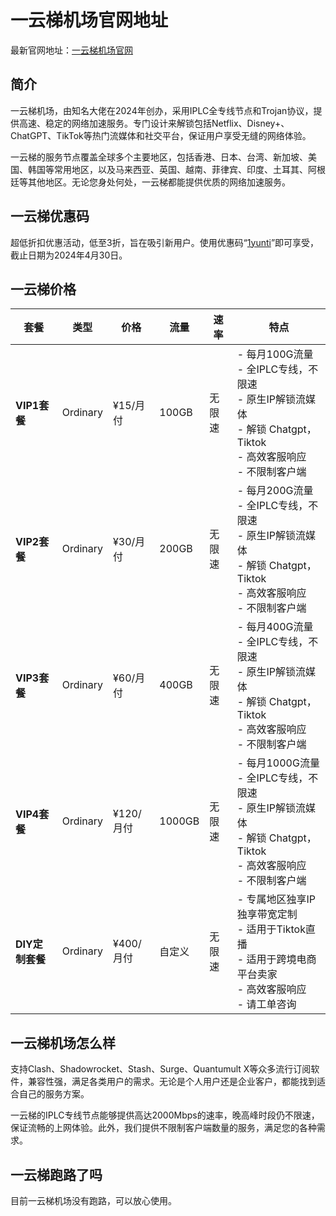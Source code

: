 
# 一云梯机场官网地址

最新官网地址：[一云梯机场官网](https://heizicc01.1ytvipaff.xyz/register?aff=lW3kMxCE)


## 简介

一云梯机场，由知名大佬在2024年创办，采用IPLC全专线节点和Trojan协议，提供高速、稳定的网络加速服务。专门设计来解锁包括Netflix、Disney+、ChatGPT、TikTok等热门流媒体和社交平台，保证用户享受无缝的网络体验。

一云梯的服务节点覆盖全球多个主要地区，包括香港、日本、台湾、新加坡、美国、韩国等常用地区，以及马来西亚、英国、越南、菲律宾、印度、土耳其、阿根廷等其他地区。无论您身处何处，一云梯都能提供优质的网络加速服务。



## 一云梯优惠码

超低折扣优惠活动，低至3折，旨在吸引新用户。使用优惠码“[1yunti](https://heizicc01.1ytvipaff.xyz/register?aff=lW3kMxCE)”即可享受，截止日期为2024年4月30日。



## 一云梯价格

| 套餐         | 类型     | 价格    | 流量    | 速率   | 特点                                                                                   |
|------------|--------|-------|-------|------|--------------------------------------------------------------------------------------|
| **VIP1套餐** | Ordinary | ¥15/月付 | 100GB | 无限速 | - 每月100G流量<br>- 全IPLC专线，不限速<br>- 原生IP解锁流媒体<br>- 解锁 Chatgpt，Tiktok<br>- 高效客服响应<br>- 不限制客户端 |
| **VIP2套餐** | Ordinary | ¥30/月付 | 200GB | 无限速 | - 每月200G流量<br>- 全IPLC专线，不限速<br>- 原生IP解锁流媒体<br>- 解锁 Chatgpt，Tiktok<br>- 高效客服响应<br>- 不限制客户端 |
| **VIP3套餐** | Ordinary | ¥60/月付 | 400GB | 无限速 | - 每月400G流量<br>- 全IPLC专线，不限速<br>- 原生IP解锁流媒体<br>- 解锁 Chatgpt，Tiktok<br>- 高效客服响应<br>- 不限制客户端 |
| **VIP4套餐** | Ordinary | ¥120/月付 | 1000GB | 无限速 | - 每月1000G流量<br>- 全IPLC专线，不限速<br>- 原生IP解锁流媒体<br>- 解锁 Chatgpt，Tiktok<br>- 高效客服响应<br>- 不限制客户端 |
| **DIY定制套餐** | Ordinary | ¥400/月付 | 自定义  | 无限速 | - 专属地区独享IP独享带宽定制<br>- 适用于Tiktok直播<br>- 适用于跨境电商平台卖家<br>- 高效客服响应<br>- 请工单咨询 |


## 一云梯机场怎么样

支持Clash、Shadowrocket、Stash、Surge、Quantumult X等众多流行订阅软件，兼容性强，满足各类用户的需求。无论是个人用户还是企业客户，都能找到适合自己的服务方案。

一云梯的IPLC专线节点能够提供高达2000Mbps的速率，晚高峰时段仍不限速，保证流畅的上网体验。此外，我们提供不限制客户端数量的服务，满足您的各种需求。


## 一云梯跑路了吗

目前一云梯机场没有跑路，可以放心使用。
